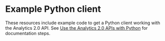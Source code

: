 # Example Python client

These resources include example code to get a Python client working with the Analytics 2.0 API. See [Use the Analytics 2.0 APIs with Python](https://adobe.io/analytics-apis/use-cases/python/) for documentation steps.